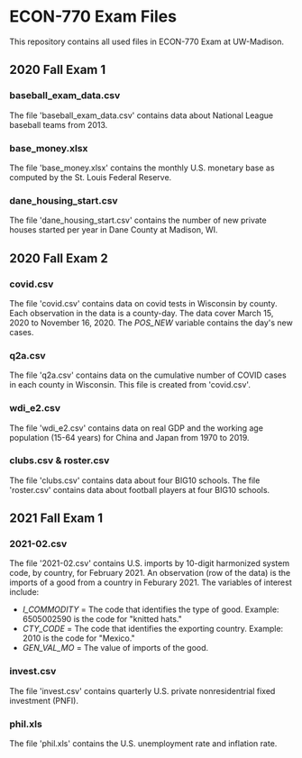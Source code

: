 # ECON-770 Exam Files
This repository contains all used files in ECON-770 Exam at UW-Madison.

## 2020 Fall Exam 1

### baseball_exam_data.csv
The file 'baseball_exam_data.csv' contains data about National League baseball teams from 2013.

### base_money.xlsx
The file 'base_money.xlsx' contains the monthly U.S. monetary base as computed by the St. Louis Federal Reserve.

### dane_housing_start.csv
The file 'dane_housing_start.csv' contains the number of new private houses started per year in Dane County at Madison, WI.


## 2020 Fall Exam 2

### covid.csv
The file 'covid.csv' contains data on covid tests in Wisconsin by county. Each observation in the data is a county-day. The data cover March 15, 2020 to November 16, 2020. The *POS_NEW* variable contains the day's new cases.

### q2a.csv
The file 'q2a.csv' contains data on the cumulative number of COVID cases in each county in Wisconsin. This file is created from 'covid.csv'.

### wdi_e2.csv
The file 'wdi_e2.csv' contains data on real GDP and the working age population (15-64 years) for China and Japan from 1970 to 2019.

### clubs.csv & roster.csv
The file 'clubs.csv' contains data about four BIG10 schools. The file 'roster.csv' contains data about football players at four BIG10 schools.


## 2021 Fall Exam 1

### 2021-02.csv
The file '2021-02.csv' contains U.S. imports by 10-digit harmonized system code, by country, for February 2021. An observation (row of the data) is the imports of a good from a country in Feburary 2021. The variables of interest include:
* *I_COMMODITY* = The code that identifies the type of good. Example: 6505002590 is the code for "knitted hats."
* *CTY_CODE* = The code that identifies the exporting country. Example: 2010 is the code for "Mexico."
* *GEN_VAL_MO* = The value of imports of the good.

### invest.csv
The file 'invest.csv' contains quarterly U.S. private nonresidentrial fixed investment (PNFI).

### phil.xls
The file 'phil.xls' contains the U.S. unemployment rate and inflation rate.
